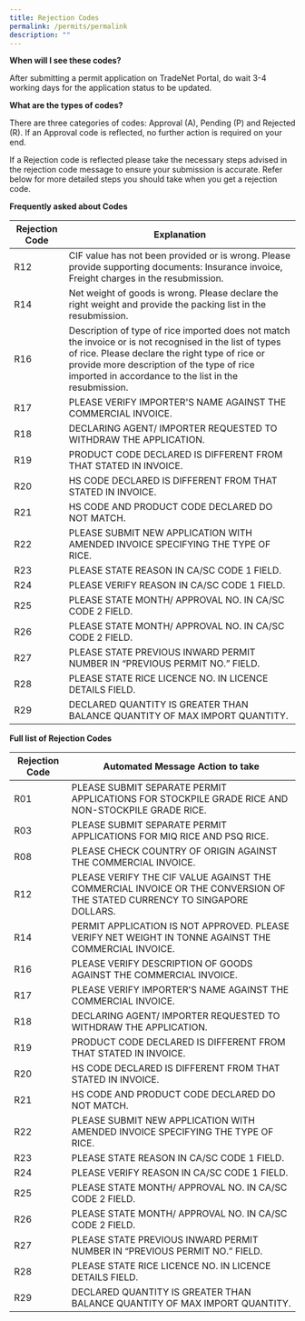 ```yaml
---
title: Rejection Codes
permalink: /permits/permalink
description: ""
---
```

**When will I see these codes?**

After submitting a permit application on TradeNet Portal, do wait 3-4 working days for the application status to be updated. 

**What are the types of codes?**

There are three categories of codes: Approval (A), Pending (P) and Rejected (R). If an Approval code is reflected, no further action is required on your end. 

If a Rejection code is reflected please take the necessary steps advised in the rejection code message to ensure your submission is accurate. Refer below for more detailed steps you should take when you get a rejection code. 

**Frequently asked about Codes**

| Rejection Code | Explanation |
| -------- | -------- |
| R12     | CIF value has not been provided or is wrong. Please provide supporting documents: Insurance invoice, Freight charges in the resubmission.    |
| R14     | Net weight of goods is wrong. Please declare the right weight and provide the packing list in the resubmission.   | 
| R16     | Description of type of rice imported does not match the invoice or is not recognised in the list of types of rice. Please declare the right type of rice or provide more description of the type of rice imported in accordance to the list in the resubmission. | Text     |
| R17     | PLEASE VERIFY IMPORTER'S NAME AGAINST THE COMMERCIAL INVOICE.     | Text     |
| R18     | DECLARING AGENT/ IMPORTER REQUESTED TO WITHDRAW THE APPLICATION.     | Text     |
| R19     | PRODUCT CODE DECLARED IS DIFFERENT FROM THAT STATED IN INVOICE.     | Text     |
| R20    |  HS CODE DECLARED IS DIFFERENT FROM THAT STATED IN INVOICE.     | Text     |
| R21    | HS CODE AND PRODUCT CODE DECLARED DO NOT MATCH.     | Text     |
| R22     | PLEASE SUBMIT NEW APPLICATION WITH AMENDED INVOICE SPECIFYING THE TYPE OF RICE.     | Text     |
| R23     | PLEASE STATE REASON IN CA/SC CODE 1 FIELD.     | Text     |
| R24     | PLEASE VERIFY REASON IN CA/SC CODE 1 FIELD.     | Text     |
| R25     | PLEASE STATE MONTH/ APPROVAL NO. IN CA/SC CODE 2 FIELD.     | Text     |
| R26     | PLEASE STATE MONTH/ APPROVAL NO. IN CA/SC CODE 2 FIELD.     | Text     |
| R27     | PLEASE STATE PREVIOUS INWARD PERMIT NUMBER IN “PREVIOUS PERMIT NO.” FIELD.  | Text     |
| R28    | PLEASE STATE RICE LICENCE NO. IN LICENCE DETAILS FIELD.     | Text     |
| R29     | DECLARED QUANTITY IS GREATER THAN BALANCE QUANTITY OF MAX IMPORT QUANTITY.     | Text     |

**Full list of Rejection Codes**

| Rejection Code | Automated Message Action to take | 
| -------- | -------- | 
| R01     | PLEASE SUBMIT SEPARATE PERMIT APPLICATIONS FOR STOCKPILE GRADE RICE AND NON-STOCKPILE GRADE RICE.   
| R03     | PLEASE SUBMIT SEPARATE PERMIT APPLICATIONS FOR MIQ RICE AND PSQ RICE.    
| R08     |  PLEASE CHECK COUNTRY OF ORIGIN AGAINST THE COMMERCIAL INVOICE.     
| R12     | PLEASE VERIFY THE CIF VALUE AGAINST THE COMMERCIAL INVOICE OR THE CONVERSION OF THE STATED CURRENCY TO SINGAPORE DOLLARS.     
| R14     | PERMIT APPLICATION IS NOT APPROVED. PLEASE VERIFY NET WEIGHT IN TONNE AGAINST THE COMMERCIAL INVOICE.      
| R16     | PLEASE VERIFY DESCRIPTION OF GOODS AGAINST THE COMMERCIAL INVOICE.     
| R17     | PLEASE VERIFY IMPORTER'S NAME AGAINST THE COMMERCIAL INVOICE.     
| R18     | DECLARING AGENT/ IMPORTER REQUESTED TO WITHDRAW THE APPLICATION.    
| R19     | PRODUCT CODE DECLARED IS DIFFERENT FROM THAT STATED IN INVOICE.     
| R20    |  HS CODE DECLARED IS DIFFERENT FROM THAT STATED IN INVOICE.     
| R21    | HS CODE AND PRODUCT CODE DECLARED DO NOT MATCH.     
| R22     | PLEASE SUBMIT NEW APPLICATION WITH AMENDED INVOICE SPECIFYING THE TYPE OF RICE.   
| R23     | PLEASE STATE REASON IN CA/SC CODE 1 FIELD.     
| R24     | PLEASE VERIFY REASON IN CA/SC CODE 1 FIELD.    
| R25     | PLEASE STATE MONTH/ APPROVAL NO. IN CA/SC CODE 2 FIELD.     
| R26     | PLEASE STATE MONTH/ APPROVAL NO. IN CA/SC CODE 2 FIELD.     
| R27     | PLEASE STATE PREVIOUS INWARD PERMIT NUMBER IN “PREVIOUS PERMIT NO.” FIELD. 
| R28    | PLEASE STATE RICE LICENCE NO. IN LICENCE DETAILS FIELD.     
| R29     | DECLARED QUANTITY IS GREATER THAN BALANCE QUANTITY OF MAX IMPORT QUANTITY.